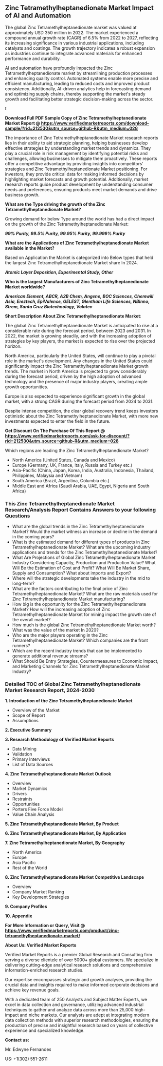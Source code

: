 <h2>Zinc Tetramethylheptanedionate Market Impact of AI and Automation</h2><p>The global Zinc Tetramethylheptanedionate market was valued at approximately USD 350 million in 2022. The market experienced a compound annual growth rate (CAGR) of 6.5% from 2022 to 2027, reflecting its increasing significance in various industrial applications, including catalysts and coatings. The growth trajectory indicates a robust expansion as industries continue to integrate advanced materials for enhanced performance and durability.</p><p>AI and automation have profoundly impacted the Zinc Tetramethylheptanedionate market by streamlining production processes and enhancing quality control. Automated systems enable more precise and efficient manufacturing, leading to reduced costs and improved product consistency. Additionally, AI-driven analytics help in forecasting demand and optimizing supply chains, thereby supporting the market's steady growth and facilitating better strategic decision-making across the sector.</p>t</p><p id="" class=""><strong>Download Full PDF Sample Copy of Zinc Tetramethylheptanedionate Market Report @ <a href="https://www.verifiedmarketreports.com/download-sample/?rid=212530&utm_source=github-R&utm_medium=028" target="_blank">https://www.verifiedmarketreports.com/download-sample/?rid=212530&utm_source=github-R&utm_medium=028</a></strong></p><p>The importance of&nbsp;Zinc Tetramethylheptanedionate Market research reports lies in their ability to aid strategic planning, helping businesses develop effective strategies by understanding market trends and dynamics. They play a crucial role in risk management by identifying potential risks and challenges, allowing businesses to mitigate them proactively. These reports offer a competitive advantage by providing insights into competitors' strategies and Zinc Tetramethylheptanedionate Market positioning. For investors, they provide critical data for making informed decisions by highlighting market forecasts and growth potential. Additionally, market research reports guide product development by understanding consumer needs and preferences, ensuring products meet market demands and drive business growth.</p><p><strong>What are the&nbsp;Type driving the growth of the Zinc Tetramethylheptanedionate Market?</strong></p><p id="" class="">Growing demand for below Type around the world has had a direct impact on the growth of the Zinc Tetramethylheptanedionate Market:</p><em><strong>99% Purity, 99.5% Purity, 99.95% Purity, 99.999% Purity</strong></em></p><strong>What are the&nbsp;Applications&nbsp;of Zinc Tetramethylheptanedionate Market available in the Market?</strong></p><p id="" class="">Based on Application the Market is categorized into Below types that held the largest Zinc Tetramethylheptanedionate Market share In 2024.</p><em><strong>Atomic Layer Deposition, Experimental Study, Other</strong></em></p><strong>Who is the largest Manufacturers of Zinc Tetramethylheptanedionate Market worldwide?</strong></p><p><em><strong>American Element, ABCR, A2B Chem, Angene, BOC Sciences, Chemwill Asia, Ereztech, EpiValence, GELEST, Glentham Life Sciences, NBInno, Strem, Santa Cruz Biotechnology, Volatec</strong></em></p><p id="" class=""><strong>Short Description About Zinc Tetramethylheptanedionate Market:</strong></p><p>The global Zinc Tetramethylheptanedionate Market is anticipated to rise at a considerable rate during the forecast period, between 2023 and 2031. In 2022, the market is growing steadily, and with the increasing adoption of strategies by key players, the market is expected to rise over the projected horizon.</p><p>North America, particularly the United States, will continue to play a pivotal role in the market's development. Any changes in the United States could significantly impact the Zinc Tetramethylheptanedionate Market growth trends. The market in North America is projected to grow considerably during the forecast period, driven by the high adoption of advanced technology and the presence of major industry players, creating ample growth opportunities.</p><p>Europe is also expected to experience significant growth in the global market, with a strong CAGR during the forecast period from 2024 to 2031.</p><p>Despite intense competition, the clear global recovery trend keeps investors optimistic about the Zinc Tetramethylheptanedionate Market, with more new investments expected to enter the field in the future.</p><p id="" class=""><strong>Get Discount On The Purchase Of This Report @ <a href="https://www.verifiedmarketreports.com/ask-for-discount/?rid=212530&utm_source=github-R&utm_medium=028" target="_blank">https://www.verifiedmarketreports.com/ask-for-discount/?rid=212530&utm_source=github-R&utm_medium=028</a></strong></p>Which regions are leading the Zinc Tetramethylheptanedionate Market?</p><ul><li>North America (United States, Canada and Mexico)</li><li>Europe (Germany, UK, France, Italy, Russia and Turkey etc.)</li><li>Asia-Pacific (China, Japan, Korea, India, Australia, Indonesia, Thailand, Philippines, Malaysia and Vietnam)</li><li>South America (Brazil, Argentina, Columbia etc.)</li><li>Middle East and Africa (Saudi Arabia, UAE, Egypt, Nigeria and South Africa)</li></ul><h3 id="" class="">This Zinc Tetramethylheptanedionate Market Research/Analysis Report Contains Answers to your following Questions</h3><ul><li>What are the global trends in the Zinc Tetramethylheptanedionate Market? Would the market witness an increase or decline in the demand in the coming years?</li><li>What is the estimated demand for different types of products in Zinc Tetramethylheptanedionate Market? What are the upcoming industry applications and trends for the Zinc Tetramethylheptanedionate Market?</li><li>What Are Projections of Global Zinc Tetramethylheptanedionate Market Industry Considering Capacity, Production and Production Value? What Will Be the Estimation of Cost and Profit? What Will Be Market Share, Supply and Consumption? What about imports and Export?</li><li>Where will the strategic developments take the industry in the mid to long-term?</li><li>What are the factors contributing to the final price of Zinc Tetramethylheptanedionate Market? What are the raw materials used for Zinc Tetramethylheptanedionate Market manufacturing?</li><li>How big is the opportunity for the Zinc Tetramethylheptanedionate Market? How will the increasing adoption of Zinc Tetramethylheptanedionate Market for mining impact the growth rate of the overall market?</li><li>How much is the global Zinc Tetramethylheptanedionate Market worth? What was the value of the market In 2020?</li><li>Who are the major players operating in the Zinc Tetramethylheptanedionate Market? Which companies are the front runners?</li><li>Which are the recent industry trends that can be implemented to generate additional revenue streams?</li><li>What Should Be Entry Strategies, Countermeasures to Economic Impact, and Marketing Channels for Zinc Tetramethylheptanedionate Market Industry?</li></ul><h3 id="" class="">Detailed TOC of Global Zinc Tetramethylheptanedionate Market Research Report, 2024-2030</h3><p id="" class=""><strong>1. Introduction of the Zinc Tetramethylheptanedionate Market</strong></p><ul><li>Overview of the Market</li><li>Scope of Report</li><li>Assumptions</li></ul><p id="" class=""><strong>2. Executive Summary</strong></p><p id="" class=""><strong>3. Research Methodology of Verified Market Reports</strong></p><ul><li>Data Mining</li><li>Validation</li><li>Primary Interviews</li><li>List of Data Sources</li></ul><p id="" class=""><strong>4. Zinc Tetramethylheptanedionate Market Outlook</strong></p><ul><li>Overview</li><li>Market Dynamics</li><li>Drivers</li><li>Restraints</li><li>Opportunities</li><li>Porters Five Force Model</li><li>Value Chain Analysis</li></ul><p id="" class=""><strong>5. Zinc Tetramethylheptanedionate Market, By Product</strong></p><p id="" class=""><strong>6. Zinc Tetramethylheptanedionate Market, By Application</strong></p><p id="" class=""><strong>7. Zinc Tetramethylheptanedionate Market, By Geography</strong></p><ul><li>North America</li><li>Europe</li><li>Asia Pacific</li><li>Rest of the World</li></ul><p id="" class=""><strong>8. Zinc Tetramethylheptanedionate Market Competitive Landscape</strong></p><ul><li>Overview</li><li>Company Market Ranking</li><li>Key Development Strategies</li></ul><p id="" class=""><strong>9. Company Profiles</strong></p><p id="" class=""><strong>10. Appendix</strong></p><p id="" class=""><strong>For More Information or Query, Visit @ <a href="https://www.verifiedmarketreports.com/product/zinc-tetramethylheptanedionate-market/" target="_blank">https://www.verifiedmarketreports.com/product/zinc-tetramethylheptanedionate-market/</a></strong></p><p id="" class=""><strong>About Us: Verified Market Reports</strong></p><p id="" class="">Verified Market Reports is a premier Global Research and Consulting firm serving a diverse clientele of over 5000+ global customers. We specialize in delivering cutting-edge analytical research solutions and comprehensive information-enriched research studies.</p><p id="" class="">Our expertise encompasses strategic and growth analyses, providing the crucial data and insights required to make informed corporate decisions and achieve key revenue goals.</p><p id="" class="">With a dedicated team of 250 Analysts and Subject Matter Experts, we excel in data collection and governance, utilizing advanced industrial techniques to gather and analyze data across more than 25,000 high-impact and niche markets. Our analysts are adept at integrating modern data collection methods with superior research methodologies, ensuring the production of precise and insightful research based on years of collective experience and specialized knowledge.</p><p id="" class=""><strong>Contact us:</strong></p><p id="" class="">Mr. Edwyne Fernandes</p><p id="" class="">US: +1(302) 551-2611</p>